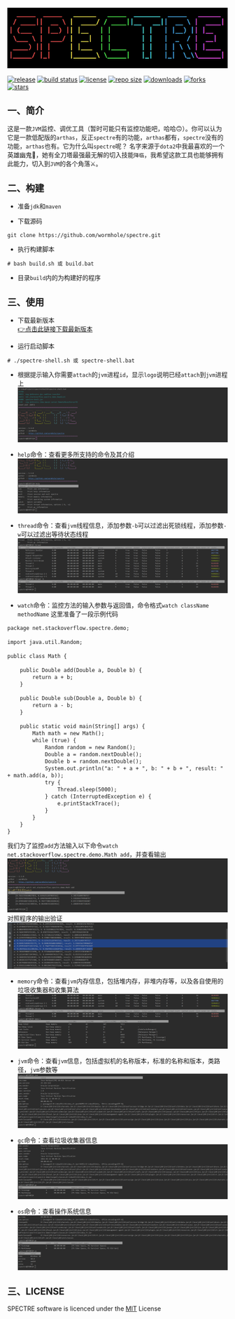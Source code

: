 ![logo](image/logo.png)

[![release](https://img.shields.io/github/v/release/wormhole/spectre)](https://github.com/wormhole/spectre/releases)
[![build status](https://www.travis-ci.org/wormhole/spectre.svg?branch=master)](https://www.travis-ci.org/wormhole/spectre)
[![license](https://img.shields.io/github/license/wormhole/spectre)](https://github.com/wormhole/spectre/blob/master/LICENSE)
[![repo size](https://img.shields.io/github/repo-size/wormhole/spectre)](https://github.com/wormhole/spectre/archive/master.zip)
[![downloads](https://img.shields.io/github/downloads/wormhole/spectre/total)](https://github.com/wormhole/spectre/releases)
[![forks](https://img.shields.io/github/forks/wormhole/spectre)](https://github.com/wormhole/spectre/network/members)
[![stars](https://img.shields.io/github/stars/wormhole/spectre)](https://github.com/wormhole/spectre/stargazers)

## 一、简介
这是一款`JVM`监控、调优工具（暂时可能只有监控功能吧，哈哈🙃）。你可以认为它是一款低配版的`arthas`，反正`spectre`有的功能，`arthas`都有，`spectre`没有的功能，`arthas`也有。它为什么叫`spectre`呢？
名字来源于`dota2`中我最喜欢的一个英雄幽鬼👻，她有全刀塔最强最无解的切入技能`降临`，我希望这款工具也能够拥有此能力，切入到`JVM`的各个角落⚔。

## 二、构建
* 准备`jdk`和`maven`

* 下载源码
```
git clone https://github.com/wormhole/spectre.git
```

* 执行构建脚本
```
# bash build.sh 或 build.bat
```

* 目录`build`内的为构建好的程序

## 三、使用
* 下载最新版本  
 [👉点击此链接下载最新版本](https://github.com/wormhole/spectre/releases/download/v1.1.0/spectre-1.1.0.tar.gz)
 
* 运行启动脚本  
```
# ./spectre-shell.sh 或 spectre-shell.bat
```

* 根据提示输入你需要`attach`的`jvm`进程`id`，显示`logo`说明已经`attach`到`jvm`进程上  
![attach](image/attach.png)

* `help`命令：查看更多所支持的命令及其介绍  
![help](image/help.png)

* `thread`命令：查看`jvm`线程信息，添加参数`-b`可以过滤出死锁线程，添加参数`-w`可以过滤出等待状态线程  
![thread](image/thread.png)

* `watch`命令：监控方法的输入参数与返回值，命令格式`watch className methodName`
这里准备了一段示例代码
```
package net.stackoverflow.spectre.demo;

import java.util.Random;

public class Math {

    public Double add(Double a, Double b) {
        return a + b;
    }

    public Double sub(Double a, Double b) {
        return a - b;
    }

    public static void main(String[] args) {
        Math math = new Math();
        while (true) {
            Random random = new Random();
            Double a = random.nextDouble();
            Double b = random.nextDouble();
            System.out.println("a: " + a + ", b: " + b + ", result: " + math.add(a, b));
            try {
                Thread.sleep(5000);
            } catch (InterruptedException e) {
                e.printStackTrace();
            }
        }
    }
}
```
我们为了监控`add`方法输入以下命令`watch net.stackoverflow.spectre.demo.Math add`，并查看输出
![watch](image/watch.png)
对照程序的输出验证
![compare](image/compare.png)

* `memory`命令：查看`jvm`内存信息，包括堆内存，非堆内存等，以及各自使用的垃圾收集器和收集算法  
![memory](image/memory.png)

* `jvm`命令：查看`jvm`信息，包括虚拟机的名称版本，标准的名称和版本，类路径，`jvm`参数等  
![jvm](image/jvm.png)

* `gc`命令：查看垃圾收集器信息  
![gc](image/gc.png)

* `os`命令：查看操作系统信息  
![os](image/os.png)

## 三、LICENSE
SPECTRE software is licenced under the [MIT](LICENSE) License